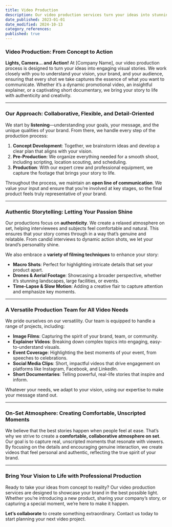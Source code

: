 ```yaml
---
title: Video Production
description: Our video production services turn your ideas into stunning visual stories. From concept development to filming, we handle every step with creativity and precision. Whether it’s capturing intricate details with macro shots or using drone footage for a broader perspective, we bring your vision to life with an eye for authenticity and quality.
date_published: 2023-01-01
date_modified: 2024-10-13
category_references: 
published: true
---
```

### **Video Production: From Concept to Action**

**Lights, Camera... and Action!** At [Company Name], our video production process is designed to turn your ideas into engaging visual stories. We work closely with you to understand your vision, your brand, and your audience, ensuring that every shot we take captures the essence of what you want to communicate. Whether it’s a dynamic promotional video, an insightful explainer, or a captivating short documentary, we bring your story to life with authenticity and creativity.

---

### **Our Approach: Collaborative, Flexible, and Detail-Oriented**

We start by **listening**—understanding your goals, your message, and the unique qualities of your brand. From there, we handle every step of the production process:
1. **Concept Development**: Together, we brainstorm ideas and develop a clear plan that aligns with your vision.
2. **Pre-Production**: We organize everything needed for a smooth shoot, including scripting, location scouting, and scheduling.
3. **Production**: With our expert crew and professional equipment, we capture the footage that brings your story to life. 

Throughout the process, we maintain an **open line of communication**. We value your input and ensure that you’re involved at key stages, so the final product feels truly representative of your brand.

---

### **Authentic Storytelling: Letting Your Passion Shine**

Our productions focus on **authenticity**. We create a relaxed atmosphere on set, helping interviewees and subjects feel comfortable and natural. This ensures that your story comes through in a way that’s genuine and relatable. From candid interviews to dynamic action shots, we let your brand’s personality shine.

We also embrace a **variety of filming techniques** to enhance your story:
- **Macro Shots**: Perfect for highlighting intricate details that set your product apart.
- **Drones & Aerial Footage**: Showcasing a broader perspective, whether it’s stunning landscapes, large facilities, or events.
- **Time-Lapse & Slow Motion**: Adding a creative flair to capture attention and emphasize key moments.

---

### **A Versatile Production Team for All Video Needs**

We pride ourselves on our versatility. Our team is equipped to handle a range of projects, including:
- **Image Films**: Capturing the spirit of your brand, team, or community.
- **Explainer Videos**: Breaking down complex topics into engaging, easy-to-understand visuals.
- **Event Coverage**: Highlighting the best moments of your event, from speeches to celebrations.
- **Social Media Clips**: Short, impactful videos that drive engagement on platforms like Instagram, Facebook, and LinkedIn.
- **Short Documentaries**: Telling powerful, real-life stories that inspire and inform.

Whatever your needs, we adapt to your vision, using our expertise to make your message stand out.

---

### **On-Set Atmosphere: Creating Comfortable, Unscripted Moments**

We believe that the best stories happen when people feel at ease. That’s why we strive to create a **comfortable, collaborative atmosphere on set**. Our goal is to capture real, unscripted moments that resonate with viewers. By focusing on the details and encouraging genuine interaction, we create videos that feel personal and authentic, reflecting the true spirit of your brand.

---

### **Bring Your Vision to Life with Professional Production**

Ready to take your ideas from concept to reality? Our video production services are designed to showcase your brand in the best possible light. Whether you’re introducing a new product, sharing your company’s story, or capturing a special moment, we’re here to make it happen. 

**Let’s collaborate** to create something extraordinary. Contact us today to start planning your next video project.
